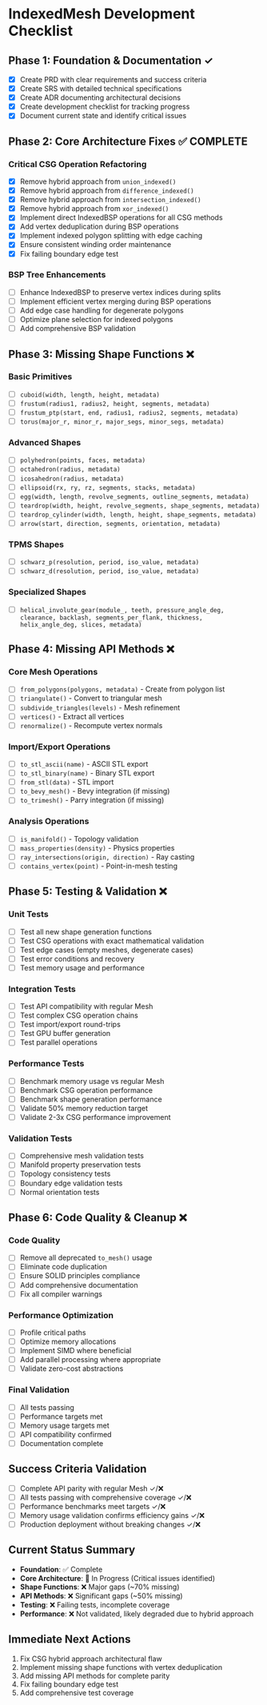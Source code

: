 # IndexedMesh Development Checklist

## **Phase 1: Foundation & Documentation** ✓
- [x] Create PRD with clear requirements and success criteria
- [x] Create SRS with detailed technical specifications  
- [x] Create ADR documenting architectural decisions
- [x] Create development checklist for tracking progress
- [x] Document current state and identify critical issues

## **Phase 2: Core Architecture Fixes** ✅ **COMPLETE**
### **Critical CSG Operation Refactoring**
- [x] Remove hybrid approach from `union_indexed()`
- [x] Remove hybrid approach from `difference_indexed()`
- [x] Remove hybrid approach from `intersection_indexed()`
- [x] Remove hybrid approach from `xor_indexed()`
- [x] Implement direct IndexedBSP operations for all CSG methods
- [x] Add vertex deduplication during BSP operations
- [x] Implement indexed polygon splitting with edge caching
- [x] Ensure consistent winding order maintenance
- [x] Fix failing boundary edge test

### **BSP Tree Enhancements**
- [ ] Enhance IndexedBSP to preserve vertex indices during splits
- [ ] Implement efficient vertex merging during BSP operations
- [ ] Add edge case handling for degenerate polygons
- [ ] Optimize plane selection for indexed polygons
- [ ] Add comprehensive BSP validation

## **Phase 3: Missing Shape Functions** ❌
### **Basic Primitives**
- [ ] `cuboid(width, length, height, metadata)`
- [ ] `frustum(radius1, radius2, height, segments, metadata)`
- [ ] `frustum_ptp(start, end, radius1, radius2, segments, metadata)`
- [ ] `torus(major_r, minor_r, major_segs, minor_segs, metadata)`

### **Advanced Shapes**
- [ ] `polyhedron(points, faces, metadata)`
- [ ] `octahedron(radius, metadata)`
- [ ] `icosahedron(radius, metadata)`
- [ ] `ellipsoid(rx, ry, rz, segments, stacks, metadata)`
- [ ] `egg(width, length, revolve_segments, outline_segments, metadata)`
- [ ] `teardrop(width, height, revolve_segments, shape_segments, metadata)`
- [ ] `teardrop_cylinder(width, length, height, shape_segments, metadata)`
- [ ] `arrow(start, direction, segments, orientation, metadata)`

### **TPMS Shapes**
- [ ] `schwarz_p(resolution, period, iso_value, metadata)`
- [ ] `schwarz_d(resolution, period, iso_value, metadata)`

### **Specialized Shapes**
- [ ] `helical_involute_gear(module_, teeth, pressure_angle_deg, clearance, backlash, segments_per_flank, thickness, helix_angle_deg, slices, metadata)`

## **Phase 4: Missing API Methods** ❌
### **Core Mesh Operations**
- [ ] `from_polygons(polygons, metadata)` - Create from polygon list
- [ ] `triangulate()` - Convert to triangular mesh
- [ ] `subdivide_triangles(levels)` - Mesh refinement  
- [ ] `vertices()` - Extract all vertices
- [ ] `renormalize()` - Recompute vertex normals

### **Import/Export Operations**
- [ ] `to_stl_ascii(name)` - ASCII STL export
- [ ] `to_stl_binary(name)` - Binary STL export
- [ ] `from_stl(data)` - STL import
- [ ] `to_bevy_mesh()` - Bevy integration (if missing)
- [ ] `to_trimesh()` - Parry integration (if missing)

### **Analysis Operations**
- [ ] `is_manifold()` - Topology validation
- [ ] `mass_properties(density)` - Physics properties
- [ ] `ray_intersections(origin, direction)` - Ray casting
- [ ] `contains_vertex(point)` - Point-in-mesh testing

## **Phase 5: Testing & Validation** ❌
### **Unit Tests**
- [ ] Test all new shape generation functions
- [ ] Test CSG operations with exact mathematical validation
- [ ] Test edge cases (empty meshes, degenerate cases)
- [ ] Test error conditions and recovery
- [ ] Test memory usage and performance

### **Integration Tests**
- [ ] Test API compatibility with regular Mesh
- [ ] Test complex CSG operation chains
- [ ] Test import/export round-trips
- [ ] Test GPU buffer generation
- [ ] Test parallel operations

### **Performance Tests**
- [ ] Benchmark memory usage vs regular Mesh
- [ ] Benchmark CSG operation performance
- [ ] Benchmark shape generation performance
- [ ] Validate 50% memory reduction target
- [ ] Validate 2-3x CSG performance improvement

### **Validation Tests**
- [ ] Comprehensive mesh validation tests
- [ ] Manifold property preservation tests
- [ ] Topology consistency tests
- [ ] Boundary edge validation tests
- [ ] Normal orientation tests

## **Phase 6: Code Quality & Cleanup** ❌
### **Code Quality**
- [ ] Remove all deprecated `to_mesh()` usage
- [ ] Eliminate code duplication
- [ ] Ensure SOLID principles compliance
- [ ] Add comprehensive documentation
- [ ] Fix all compiler warnings

### **Performance Optimization**
- [ ] Profile critical paths
- [ ] Optimize memory allocations
- [ ] Implement SIMD where beneficial
- [ ] Add parallel processing where appropriate
- [ ] Validate zero-cost abstractions

### **Final Validation**
- [ ] All tests passing
- [ ] Performance targets met
- [ ] Memory usage targets met
- [ ] API compatibility confirmed
- [ ] Documentation complete

## **Success Criteria Validation**
- [ ] Complete API parity with regular Mesh ✓/❌
- [ ] All tests passing with comprehensive coverage ✓/❌
- [ ] Performance benchmarks meet targets ✓/❌
- [ ] Memory usage validation confirms efficiency gains ✓/❌
- [ ] Production deployment without breaking changes ✓/❌

## **Current Status Summary**
- **Foundation**: ✅ Complete
- **Core Architecture**: 🔄 In Progress (Critical issues identified)
- **Shape Functions**: ❌ Major gaps (~70% missing)
- **API Methods**: ❌ Significant gaps (~50% missing)
- **Testing**: ❌ Failing tests, incomplete coverage
- **Performance**: ❌ Not validated, likely degraded due to hybrid approach

## **Immediate Next Actions**
1. Fix CSG hybrid approach architectural flaw
2. Implement missing shape functions with vertex deduplication
3. Add missing API methods for complete parity
4. Fix failing boundary edge test
5. Add comprehensive test coverage
